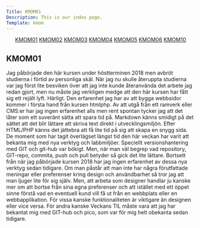```yaml
---
Title: KMOM01
Description: This is our index page.
Template: kmom
---
```


<div class="leftMenue">
<ul>
<a class="active" href="%base_url%?report/kmom01">KMOM01</a>
<a href="%base_url%?report/kmom02">KMOM02</a>
<a href="%base_url%?report/kmom03">KMOM03</a>
<a href="%base_url%?report/kmom04">KMOM04</a>
<a href="%base_url%?report/kmom05">KMOM05</a>
<a href="%base_url%?report/kmom06">KMOM06</a>
<a href="%base_url%?report/kmom10">KMOM10</a>
</ul>
</div>

<div class="rightText">
<h2>KMOM01</h2>
Jag påbörjade den här kursen under höstterminen 2018 men avbröt studierna i förtid av personliga skäl. När jag nu skulle återuppta studierna var jag först lite besviken över att jag inte kunde återanvända det arbete jag redan gjort, men nu måste jag verkligen medge att den här kursen har fått sig ett rejält lyft. Härligt.
Den erfarenhet jag har av att bygga webbsidor kommer i första hand från kursen htmlphp. Av att utgå från ett ramverk eller CMS:er har jag ingen erfarenhet alls men rent spontan tycker jag att det låter som ett suveränt sätta att spara tid på. Markdown känns smidigt på det sättet att det blir lättare att skriva text direkt i utvecklingsmiljön.
Efter HTML/PHP känns det jättebra att få lite tid på sig att skapa en snygg sida.
De moment som har tagit överlägset längst tid den här veckan har varit att bekanta mig med nya verktyg och labbmiljöer. Speciellt versionshantering med GIT och  git-hub var bökigt. Men, när man väl begrep vad repository, GIT-repo, commita, push och pull betyder så gick det lite lättare. Bortsett från när jag påbörjade kursen 2018 har jag ingen erfarenhet av dessa nya verktyg sedan tidigare.
Om man påstår att man inte har några förutfattade meningar eller preferenser kring design och användbarhet så tror jag att man ljuger lite för sig själv. Men, att arbeta som designer handlar ju kanske mer om att bortse från sina egna preferenser och att istället med ett öppet sinne förstå vad en eventuell kund vill få ut från en webbplats eller en webbapplikation. För vissa kanske funktionaliteten är viktigare än designen eller vice versa. För andra kanske
Veckans TIL måste vara att jag har bekantat mig med GIT-hub och pico, som var för mig helt obekanta sedan tidigare.
</div>
